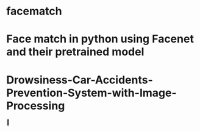 
# facematch
Face match in python using Facenet and their pretrained model
=======
# Drowsiness-Car-Accidents-Prevention-System-with-Image-Processing
🚗




